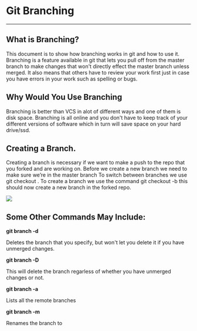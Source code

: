 # Git Branching

----
## What is Branching?


This document is to show how branching works in git and how to use it. Branching is a feature available in git that lets you pull off from the master branch to make changes that won't directly effect the master branch unless merged. It also means that others have to review your work first just in case you have errors in your work such as spelling or bugs.

## Why Would You Use Branching

Branching is better than VCS in alot of different ways and one of them is disk space. Branching is all online and you don't have to keep track of your different versions of software which in turn will save space on your hard drive/ssd. 


## Creating a Branch.
Creating a branch is necessary if we want to make a push to the repo that you forked and are working on. Before we create a new branch we need to make sure we’re in the master branch To switch between branches we use git checkout <your-branch-name>. To create a branch we use the command git checkout -b <name your branch> this should now create a new branch in the forked repo.

![](https://github.com/feedhenry/student-help-guide-content/tree/master/topic04-git-introduction/book-git-tutorial/img/checkout.png)

## Some Other Commands May Include:

**git branch -d <branch-name>**

Deletes the branch that you specify, but won't let you delete it if you have unmerged changes.

**git branch -D <branch-name>**

This will delete the branch regarless of whether you have unmerged changes or not.

**git branch -a**

Lists all the remote branches

**git branch -m <branch>**

Renames the branch to <branch>






